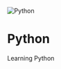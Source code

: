 ![Python](https://user-images.githubusercontent.com/96831313/149098519-d8bc81d7-bedd-4a90-ad12-a72f0c3e11ef.jpeg)
# Python
Learning Python
